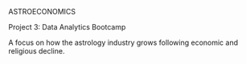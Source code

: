 ASTROECONOMICS

Project 3: Data Analytics Bootcamp

A focus on how the astrology industry grows following economic and religious decline. 
